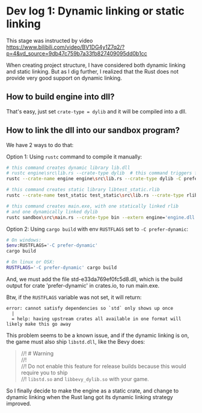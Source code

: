 # Dev log 1: Dynamic linking or static linking

This stage was instructed by video https://www.bilibili.com/video/BV1DG4y1Z7q2/?p=4&vd_source=9db47c759b7a33fb827409095dd0b1cc

When creating project structure, I have considered both dynamic linking and static 
linking. But as I dig further, I realized that the Rust does not provide very good 
support on dynamic linking.

## How to build engine into dll?
That's easy, just set `crate-type = dylib` and it will be compiled into a dll.

## How to link the dll into our sandbox program?
We have 2 ways to do that:

Option 1: Using `rustc` command to compile it manually:

```bash
# this command creates dynamic library lib.dll
# rustc engine\src\lib.rs --crate-type dylib  # this command triggers failures
rustc --crate-name engine engine\src\lib.rs --crate-type dylib -C prefer-dynamic

# this command creates static library libtest_static.rlib
rustc --crate-name test_static test_static\src\lib.rs --crate-type rlib

# this command creates main.exe, with one statically linked rlib
# and one dynamically linked dylib
rustc sandbox\src\main.rs --crate-type bin --extern engine='engine.dll' --extern test_static='libtest_static.rlib'
```

Option 2: Using `cargo build` with env `RUSTFLAGS` set to `-C prefer-dynamic`:

```bash
# On windows:
$env:RUSTFLAGS='-C prefer-dynamic'
cargo build

# On linux or OSX:
RUSTFLAGS='-C prefer-dynamic' cargo build
```

And, we must add the file std-e33da769ef0fc5d8.dll, which is the build output
for crate 'prefer-dynamic' in crates.io, to run main.exe.

Btw, if the `RUSTFLAGS` variable was not set, it will return:

```
error: cannot satisfy dependencies so `std` only shows up once                                                                                                                                                                         
  |
  = help: having upstream crates all available in one format will likely make this go away
```

This problem seems to be a known issue, and if the dynamic linking is on, 
the game must also ship `libstd.dll`, like the Bevy does:

> //! # Warning<br/>
> //!<br/>
> //! Do not enable this feature for release builds because this would require you to ship<br/>
> //! `libstd.so` and `libbevy_dylib.so` with your game.

So I finally decide to make the engine as a static crate, and change to dynamic
linking when the Rust lang got its dynamic linking strategy improved.
